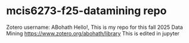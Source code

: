 # mcis6273-f25-datamining repo 
Zotero username: ABohath
Hello!, This is my repo for this fall 2025 Data Mining 
https://www.zotero.org/abohath/library
This is edited in jupyter 